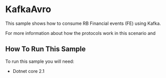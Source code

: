 KafkaAvro
==================================

This sample shows how to consume RB Financial events (FE) using Kafka.

For more information about how the protocols work in this scenario and
## How To Run This Sample

To run this sample you will need:
- Dotnet core 2.1
